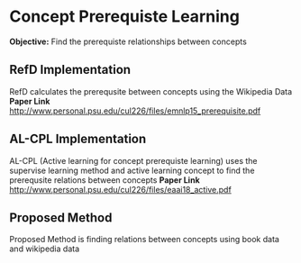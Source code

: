 # Concept Prerequiste Learning

**Objective:** Find the prerequiste relationships between concepts

## RefD Implementation
RefD calculates the prerequsite between concepts using the Wikipedia Data
**Paper Link** http://www.personal.psu.edu/cul226/files/emnlp15_prerequisite.pdf

## AL-CPL Implementation
AL-CPL (Active learning for concept prerequiste learning) uses the supervise learning method and active learning concept to find the prerequsite relations between concepts
**Paper Link** http://www.personal.psu.edu/cul226/files/eaai18_active.pdf

## Proposed Method
Proposed Method is finding relations between concepts using book data and wikipedia data
